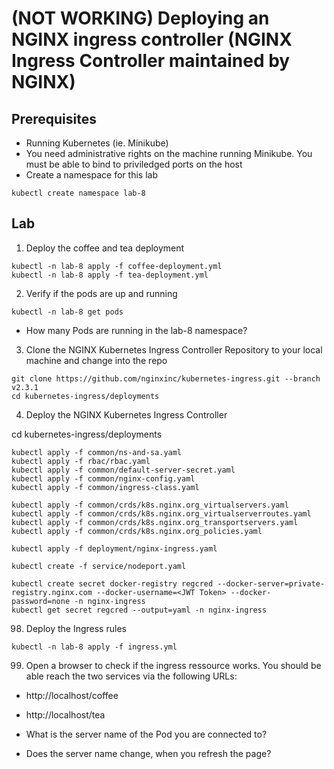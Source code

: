 # (NOT WORKING) Deploying an NGINX ingress controller (NGINX Ingress Controller maintained by NGINX)


## Prerequisites

- Running Kubernetes (ie. Minikube)
- You need administrative rights on the machine running Minikube. You must be able to bind to priviledged ports on the host
- Create a namespace for this lab
```
kubectl create namespace lab-8
```

## Lab


1. Deploy the coffee and tea deployment
```
kubectl -n lab-8 apply -f coffee-deployment.yml
kubectl -n lab-8 apply -f tea-deployment.yml
```

2. Verify if the pods are up and running
```
kubectl -n lab-8 get pods
```

- How many Pods are running in the lab-8 namespace?

3. Clone the NGINX Kubernetes Ingress Controller Repository to your local machine and change into the repo
```
git clone https://github.com/nginxinc/kubernetes-ingress.git --branch v2.3.1
cd kubernetes-ingress/deployments
```

4. Deploy the NGINX Kubernetes Ingress Controller

cd kubernetes-ingress/deployments

```
kubectl apply -f common/ns-and-sa.yaml
kubectl apply -f rbac/rbac.yaml
kubectl apply -f common/default-server-secret.yaml
kubectl apply -f common/nginx-config.yaml
kubectl apply -f common/ingress-class.yaml
```
```
kubectl apply -f common/crds/k8s.nginx.org_virtualservers.yaml
kubectl apply -f common/crds/k8s.nginx.org_virtualserverroutes.yaml
kubectl apply -f common/crds/k8s.nginx.org_transportservers.yaml
kubectl apply -f common/crds/k8s.nginx.org_policies.yaml
```
```
kubectl apply -f deployment/nginx-ingress.yaml
```
```
kubectl create -f service/nodeport.yaml
```
```
kubectl create secret docker-registry regcred --docker-server=private-registry.nginx.com --docker-username=<JWT Token> --docker-password=none -n nginx-ingress
kubectl get secret regcred --output=yaml -n nginx-ingress
```


98. Deploy the Ingress rules
```
kubectl -n lab-8 apply -f ingress.yml
```

99. Open a browser to check if the ingress ressource works. You should be able reach the two services via the following URLs:

- http://localhost/coffee
- http://localhost/tea

- What is the server name of the Pod you are connected to?
- Does the server name change, when you refresh the page?

